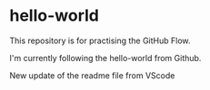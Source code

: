 # hello-world

This repository is for practising the GitHub Flow.

I'm currently following the hello-world from Github.

New update of the readme file from VScode
